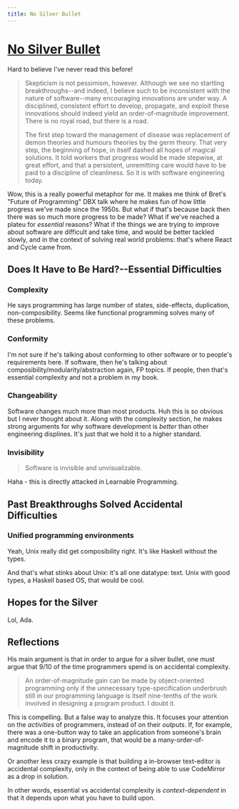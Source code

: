 ```yaml
---
title: No Silver Bullet
---
```


# [No Silver Bullet](http://www.cs.nott.ac.uk/~pszcah/G51ISS/Documents/NoSilverBullet.html)

Hard to believe I've never read this before!

> Skepticism is not pessimism, however. Although we see no startling breakthroughs--and indeed, I believe such to be inconsistent with the nature of software--many encouraging innovations are under way. A disciplined, consistent effort to develop, propagate, and exploit these innovations should indeed yield an order-of-magnitude improvement. There is no royal road, but there is a road.
>
> The first step toward the management of disease was replacement of demon theories and humours theories by the germ theory. That very step, the beginning of hope, in itself dashed all hopes of magical solutions. It told workers that progress would be made stepwise, at great effort, and that a persistent, unremitting care would have to be paid to a discipline of cleanliness. So it is with software engineering today.

Wow, this is a really powerful metaphor for me. It makes me think of Bret's "Future of Programming" DBX talk where he makes fun of how little progress we've made since the 1950s. But what if that's because back then there was so much more progress to be made? What if we've reached a plateu for *essential* reasons? What if the things we are trying to improve about software are difficult and take time, and would be better tackled slowly, and in the context of solving real world problems: that's where React and Cycle came from.

## Does It Have to Be Hard?--Essential Difficulties

### Complexity

He says programming has large number of states, side-effects, duplication, non-composibility. Seems like functional programming solves many of these problems.

### Conformity

I'm not sure if he's talking about conforming to other software or to people's requirements here. If software, then he's talking about composibility/modularity/abstraction again, FP topics. If people, then that's essential complexity and not a problem in my book.

### Changeability

Software changes much more than most products. Huh this is so obvious but I never thought about it. Along with the complexity section, he makes strong arguments for why software development is *better* than other engineering displines. It's just that we hold it to a higher standard.

### Invisibility

> Software is invisible and unvisualizable. 

Haha - this is directly attacked in Learnable Programming.

## Past Breakthroughs Solved Accidental Difficulties

### Unified programming environments

Yeah, Unix really did get composibility right. It's like Haskell without the types.

And that's what stinks about Unix: it's all one datatype: text. Unix with good types, a Haskell based OS, that would be cool.

## Hopes for the Silver

Lol, Ada.

## Reflections

His main argument is that in order to argue for a silver bullet, one must argue that 9/10 of the time programmers spend is on accidental complexity.

> An order-of-magnitude gain can be made by object-oriented programming only if the unnecessary type-specification underbrush still in our programming language is itself nine-tenths of the work involved in designing a program product. I doubt it.

This is compelling. But a false way to analyze this. It focuses your attention on the *activities* of programmers, instead of on their *outputs*. If, for example, there was a one-button way to take an application from someone's brain and encode it to a binary program, that would be a many-order-of-magnitude shift in productivity. 

Or another less crazy example is that building a in-browser text-editor is accidental complexity, only in the context of being able to use CodeMirror as a drop in solution. 

In other words, essential vs accidental complexity is *context-dependent* in that it depends upon what you have to build upon.






